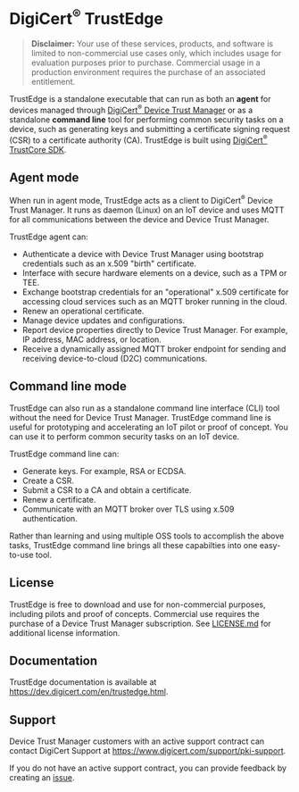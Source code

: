 # DigiCert<sup>®</sup> TrustEdge

> **Disclaimer:** Your use of these services, products, and software is limited to non-commercial use cases only, which includes usage for evaluation purposes prior to purchase. Commercial usage in a production environment requires the purchase of an associated entitlement.

TrustEdge is a standalone executable that can run as both an **agent** for devices managed through [DigiCert<sup>®</sup> Device Trust Manager](https://www.digicert.com/device-trust-manager) or as a standalone **command line** tool for performing common security tasks on a device, such as generating keys and submitting a certificate signing request (CSR) to a certificate authority (CA). TrustEdge is built using [DigiCert<sup>®</sup> TrustCore SDK](https://www.digicert.com/iot/trustcore-sdk).

## Agent mode

When run in agent mode, TrustEdge acts as a client to DigiCert<sup>®</sup> Device Trust Manager. It runs as daemon (Linux) on an IoT device and uses MQTT for all communications between the device and Device Trust Manager.

TrustEdge agent can:

- Authenticate a device with Device Trust Manager using bootstrap credentials such as an x.509 "birth" certificate.
- Interface with secure hardware elements on a device, such as a TPM or TEE.
- Exchange bootstrap credentials for an "operational" x.509 certificate for accessing cloud services such as an MQTT broker running in the cloud.
- Renew an operational certificate.
- Manage device updates and configurations.
- Report device properties directly to Device Trust Manager. For example, IP address, MAC address, or location.
- Receive a dynamically assigned MQTT broker endpoint for sending and receiving device-to-cloud (D2C) communications.

## Command line mode

TrustEdge can also run as a standalone command line interface (CLI) tool without the need for Device Trust Manager. TrustEdge command line is useful for prototyping and accelerating an IoT pilot or proof of concept. You can use it to perform common security tasks on an IoT device.

TrustEdge command line can:

- Generate keys. For example, RSA or ECDSA.
- Create a CSR.
- Submit a CSR to a CA and obtain a certificate.
- Renew a certificate.
- Communicate with an MQTT broker over TLS using x.509 authentication.

Rather than learning and using multiple OSS tools to accomplish the above tasks, TrustEdge command line brings all these capabilties into one easy-to-use tool.

## License

TrustEdge is free to download and use for non-commercial purposes, including pilots and proof of concepts. Commercial use requires the purchase of a Device Trust Manager subscription. See [LICENSE.md](LICENSE.md)</a> for additional license information.

## Documentation

TrustEdge documentation is available at https://dev.digicert.com/en/trustedge.html.

## Support

Device Trust Manager customers with an active support contract can contact DigiCert Support at https://www.digicert.com/support/pki-support.

If you do not have an active support contract, you can provide feedback by creating an [issue](https://github.com/digicert/trustedge/issues).